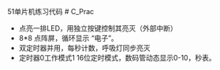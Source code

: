 51单片机练习代码 # C_Prac
* 点亮一排LED，用独立按键控制其亮灭（外部中断）
* 8*8 点阵屏，循环显示 “电子”。
* 双定时器并用，每秒计数，呼吸灯同步亮灭
* 定时器0工作模式1 16位定时模式，数码管动态显示0-10，秒表。
